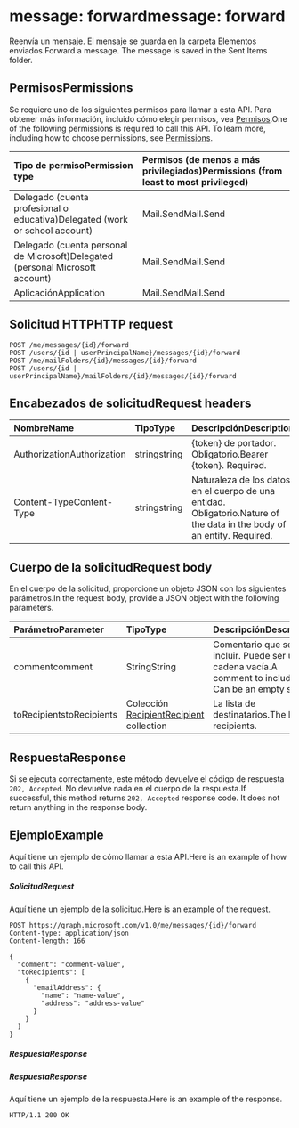 # <a name="message-forward"></a><span data-ttu-id="ed787-101">message: forward</span><span class="sxs-lookup"><span data-stu-id="ed787-101">message: forward</span></span>

<span data-ttu-id="ed787-p101">Reenvía un mensaje. El mensaje se guarda en la carpeta Elementos enviados.</span><span class="sxs-lookup"><span data-stu-id="ed787-p101">Forward a message. The message is saved in the Sent Items folder.</span></span>

## <a name="permissions"></a><span data-ttu-id="ed787-104">Permisos</span><span class="sxs-lookup"><span data-stu-id="ed787-104">Permissions</span></span>
<span data-ttu-id="ed787-p102">Se requiere uno de los siguientes permisos para llamar a esta API. Para obtener más información, incluido cómo elegir permisos, vea [Permisos](../../../concepts/permissions_reference.md).</span><span class="sxs-lookup"><span data-stu-id="ed787-p102">One of the following permissions is required to call this API. To learn more, including how to choose permissions, see [Permissions](../../../concepts/permissions_reference.md).</span></span>

|<span data-ttu-id="ed787-107">Tipo de permiso</span><span class="sxs-lookup"><span data-stu-id="ed787-107">Permission type</span></span>      | <span data-ttu-id="ed787-108">Permisos (de menos a más privilegiados)</span><span class="sxs-lookup"><span data-stu-id="ed787-108">Permissions (from least to most privileged)</span></span>              | 
|:--------------------|:---------------------------------------------------------| 
|<span data-ttu-id="ed787-109">Delegado (cuenta profesional o educativa)</span><span class="sxs-lookup"><span data-stu-id="ed787-109">Delegated (work or school account)</span></span> | <span data-ttu-id="ed787-110">Mail.Send</span><span class="sxs-lookup"><span data-stu-id="ed787-110">Mail.Send</span></span>    | 
|<span data-ttu-id="ed787-111">Delegado (cuenta personal de Microsoft)</span><span class="sxs-lookup"><span data-stu-id="ed787-111">Delegated (personal Microsoft account)</span></span> | <span data-ttu-id="ed787-112">Mail.Send</span><span class="sxs-lookup"><span data-stu-id="ed787-112">Mail.Send</span></span>    | 
|<span data-ttu-id="ed787-113">Aplicación</span><span class="sxs-lookup"><span data-stu-id="ed787-113">Application</span></span> | <span data-ttu-id="ed787-114">Mail.Send</span><span class="sxs-lookup"><span data-stu-id="ed787-114">Mail.Send</span></span> | 

## <a name="http-request"></a><span data-ttu-id="ed787-115">Solicitud HTTP</span><span class="sxs-lookup"><span data-stu-id="ed787-115">HTTP request</span></span>
<!-- { "blockType": "ignored" } -->
```http
POST /me/messages/{id}/forward
POST /users/{id | userPrincipalName}/messages/{id}/forward
POST /me/mailFolders/{id}/messages/{id}/forward
POST /users/{id | userPrincipalName}/mailFolders/{id}/messages/{id}/forward
```
## <a name="request-headers"></a><span data-ttu-id="ed787-116">Encabezados de solicitud</span><span class="sxs-lookup"><span data-stu-id="ed787-116">Request headers</span></span>
| <span data-ttu-id="ed787-117">Nombre</span><span class="sxs-lookup"><span data-stu-id="ed787-117">Name</span></span>       | <span data-ttu-id="ed787-118">Tipo</span><span class="sxs-lookup"><span data-stu-id="ed787-118">Type</span></span> | <span data-ttu-id="ed787-119">Descripción</span><span class="sxs-lookup"><span data-stu-id="ed787-119">Description</span></span>|
|:---------------|:--------|:----------|
| <span data-ttu-id="ed787-120">Authorization</span><span class="sxs-lookup"><span data-stu-id="ed787-120">Authorization</span></span>  | <span data-ttu-id="ed787-121">string</span><span class="sxs-lookup"><span data-stu-id="ed787-121">string</span></span>  | <span data-ttu-id="ed787-p103">{token} de portador. Obligatorio.</span><span class="sxs-lookup"><span data-stu-id="ed787-p103">Bearer {token}. Required.</span></span> |
| <span data-ttu-id="ed787-124">Content-Type</span><span class="sxs-lookup"><span data-stu-id="ed787-124">Content-Type</span></span> | <span data-ttu-id="ed787-125">string</span><span class="sxs-lookup"><span data-stu-id="ed787-125">string</span></span>  | <span data-ttu-id="ed787-p104">Naturaleza de los datos en el cuerpo de una entidad. Obligatorio.</span><span class="sxs-lookup"><span data-stu-id="ed787-p104">Nature of the data in the body of an entity. Required.</span></span> |

## <a name="request-body"></a><span data-ttu-id="ed787-128">Cuerpo de la solicitud</span><span class="sxs-lookup"><span data-stu-id="ed787-128">Request body</span></span>
<span data-ttu-id="ed787-129">En el cuerpo de la solicitud, proporcione un objeto JSON con los siguientes parámetros.</span><span class="sxs-lookup"><span data-stu-id="ed787-129">In the request body, provide a JSON object with the following parameters.</span></span>

| <span data-ttu-id="ed787-130">Parámetro</span><span class="sxs-lookup"><span data-stu-id="ed787-130">Parameter</span></span>    | <span data-ttu-id="ed787-131">Tipo</span><span class="sxs-lookup"><span data-stu-id="ed787-131">Type</span></span>   |<span data-ttu-id="ed787-132">Descripción</span><span class="sxs-lookup"><span data-stu-id="ed787-132">Description</span></span>|
|:---------------|:--------|:----------|
|<span data-ttu-id="ed787-133">comment</span><span class="sxs-lookup"><span data-stu-id="ed787-133">comment</span></span>|<span data-ttu-id="ed787-134">String</span><span class="sxs-lookup"><span data-stu-id="ed787-134">String</span></span>|<span data-ttu-id="ed787-p105">Comentario que se va a incluir. Puede ser una cadena vacía.</span><span class="sxs-lookup"><span data-stu-id="ed787-p105">A comment to include. Can be an empty string.</span></span>|
|<span data-ttu-id="ed787-137">toRecipients</span><span class="sxs-lookup"><span data-stu-id="ed787-137">toRecipients</span></span>|<span data-ttu-id="ed787-138">Colección [Recipient](../resources/recipient.md)</span><span class="sxs-lookup"><span data-stu-id="ed787-138">[Recipient](../resources/recipient.md) collection</span></span>|<span data-ttu-id="ed787-139">La lista de destinatarios.</span><span class="sxs-lookup"><span data-stu-id="ed787-139">The list of recipients.</span></span>|

## <a name="response"></a><span data-ttu-id="ed787-140">Respuesta</span><span class="sxs-lookup"><span data-stu-id="ed787-140">Response</span></span>

<span data-ttu-id="ed787-p106">Si se ejecuta correctamente, este método devuelve el código de respuesta `202, Accepted`. No devuelve nada en el cuerpo de la respuesta.</span><span class="sxs-lookup"><span data-stu-id="ed787-p106">If successful, this method returns `202, Accepted` response code. It does not return anything in the response body.</span></span>

## <a name="example"></a><span data-ttu-id="ed787-143">Ejemplo</span><span class="sxs-lookup"><span data-stu-id="ed787-143">Example</span></span>
<span data-ttu-id="ed787-144">Aquí tiene un ejemplo de cómo llamar a esta API.</span><span class="sxs-lookup"><span data-stu-id="ed787-144">Here is an example of how to call this API.</span></span>
##### <a name="request"></a><span data-ttu-id="ed787-145">Solicitud</span><span class="sxs-lookup"><span data-stu-id="ed787-145">Request</span></span>
<span data-ttu-id="ed787-146">Aquí tiene un ejemplo de la solicitud.</span><span class="sxs-lookup"><span data-stu-id="ed787-146">Here is an example of the request.</span></span>
<!-- {
  "blockType": "request",
  "name": "message_forward"
}-->
```http
POST https://graph.microsoft.com/v1.0/me/messages/{id}/forward
Content-type: application/json
Content-length: 166

{
  "comment": "comment-value",
  "toRecipients": [
    {
      "emailAddress": {
        "name": "name-value",
        "address": "address-value"
      }
    }
  ]
}
```

##### <a name="response"></a><span data-ttu-id="ed787-147">Respuesta</span><span class="sxs-lookup"><span data-stu-id="ed787-147">Response</span></span>
##### <a name="response"></a><span data-ttu-id="ed787-148">Respuesta</span><span class="sxs-lookup"><span data-stu-id="ed787-148">Response</span></span>
<span data-ttu-id="ed787-149">Aquí tiene un ejemplo de la respuesta.</span><span class="sxs-lookup"><span data-stu-id="ed787-149">Here is an example of the response.</span></span>
<!-- {
  "blockType": "response",
  "truncated": true
} -->
```http
HTTP/1.1 200 OK
```

<!-- uuid: 8fcb5dbc-d5aa-4681-8e31-b001d5168d79
2015-10-25 14:57:30 UTC -->
<!-- {
  "type": "#page.annotation",
  "description": "message: forward",
  "keywords": "",
  "section": "documentation",
  "tocPath": ""
}-->
